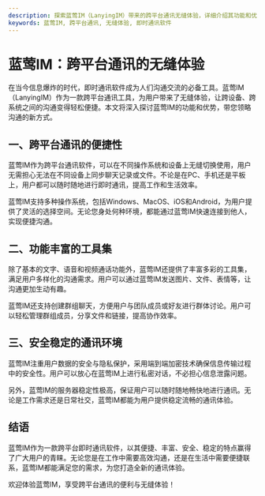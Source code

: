 ```yaml
---
description: 探索蓝莺IM（LanyingIM）带来的跨平台通讯无缝体验，详细介绍其功能和优势。
keywords: 蓝莺IM, 跨平台通讯, 无缝体验, 即时通讯软件
---
```


# 蓝莺IM：跨平台通讯的无缝体验

在当今信息爆炸的时代，即时通讯软件成为人们沟通交流的必备工具。蓝莺IM（LanyingIM）作为一款跨平台通讯工具，为用户带来了无缝体验，让跨设备、跨系统之间的沟通变得轻松便捷。本文将深入探讨蓝莺IM的功能和优势，带您领略沟通的新方式。

## 一、跨平台通讯的便捷性

蓝莺IM作为跨平台通讯软件，可以在不同操作系统和设备上无缝切换使用，用户无需担心无法在不同设备上同步聊天记录或文件。不论是在PC、手机还是平板上，用户都可以随时随地进行即时通讯，提高工作和生活效率。

蓝莺IM支持多种操作系统，包括Windows、MacOS、iOS和Android，为用户提供了灵活的选择空间。无论您身处何种环境，都能通过蓝莺IM快速连接到他人，实现便捷沟通。

## 二、功能丰富的工具集

除了基本的文字、语音和视频通话功能外，蓝莺IM还提供了丰富多彩的工具集，满足用户多样化的沟通需求。用户可以通过蓝莺IM发送图片、文件、表情等，让沟通更加生动有趣。

蓝莺IM还支持创建群组聊天，方便用户与团队成员或好友进行群体讨论。用户可以轻松管理群组成员，分享文件和链接，提高协作效率。

## 三、安全稳定的通讯环境

蓝莺IM注重用户数据的安全与隐私保护，采用端到端加密技术确保信息传输过程中的安全性。用户可以放心在蓝莺IM上进行私密对话，不必担心信息泄露问题。

另外，蓝莺IM的服务器稳定性极高，保证用户可以随时随地畅快地进行通讯。无论是工作需求还是日常社交，蓝莺IM都能为用户提供稳定流畅的通讯体验。

## 结语

蓝莺IM作为一款跨平台即时通讯软件，以其便捷、丰富、安全、稳定的特点赢得了广大用户的青睐。无论您是在工作中需要高效沟通，还是在生活中需要便捷联系，蓝莺IM都能满足您的需求，为您打造全新的通讯体验。

欢迎体验蓝莺IM，享受跨平台通讯的便利与无缝体验！
